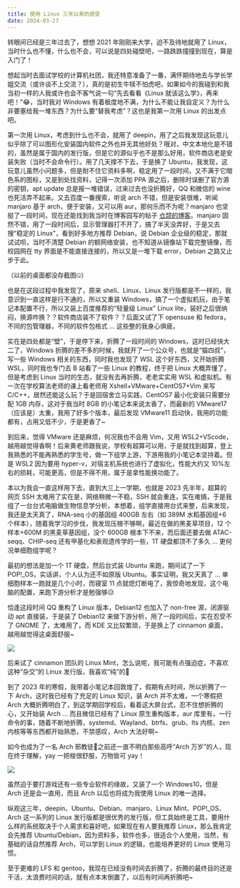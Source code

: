 ```yaml
---
title: 使用 Linux 三年以来的感受
date: 2024-03-27
---
```


转眼间已经是三年过去了，想想 2021 年刚刚来大学，迫不及待地就用了 Linux，当时什么也不懂，什么也不会，可以说是四处碰壁吧，一路跌跌撞撞到现在，算是入门了！

<!--more-->

想起当时去面试学校的计算机社团，我还特意准备了一番，满怀期待地去与学长学姐交流（或许谈不上交流？），真的是初生牛犊不怕虎吧，如果如今的我碰到和我当初一样的人我或许也会不客气说一句“先去看看《Linux 就该这么学》，再来吧！”😂，当时我对 Windows 有着极度地不满，为什么不能让我自定义？为什么非要塞给我一堆东西？为什么要“替我考虑”？这也是我第一次用 Linux 的出发点吧。

第一次用 Linux，考虑到什么也不会，就用了 deepin，用了之后我发现这玩意儿似乎除了可以图形化安装国内软件之外也并无其他好处？哦对，中文本地化是不错的，虽然是属于国内的发行版，但是它的源似乎也不是那么好用，软件商店老是安装失败（当时不会命令行）。用了几天撑不下去，于是换了 Ubuntu，我发现，这玩意儿虽然小问题多，但是耐不住它资料多啊，稳定用了一段时间，又不满于它暗色系的图标，又是到处找资料，记得一次添加 PPA 源之后，删除时误删了官方源的密钥，apt update 总是报一堆错误，过来过去也没折腾好，QQ 和微信的 wine 也死活弄不起来。又去百度一番搜索，听说 arch 不错，但是安装很难，听闻 manjaro 基于 arch，便于安装，又可以用 aur，那何乐而不为呢？manjaro 也坚挺了一段时间，现在还能找到我当时在博客园写的帖子 [仓颉的博客](https://www.cnblogs.com/skywalker-char)。manjaro 固然不错，用了一段时间后，显示管理器打不开了，搞了半天没弄好，于是又去搜“稳定的 Linux”，看到好多地方推荐 Debian，说 Debian 企业级的稳定，那就试试呗，当时不清楚 Debian 的额网络安装，也不知道从镜像站下载完整镜像，而校园网在 tty 界面是不能直接连接的，所以又是一堆下载 error，Debian 之路又止步于此。

（以前的桌面都没存截图🤐）

也是在这段过程中我发现了，原来 shell、Linux、Linux 发行版都是不一样的，我意识到一直这样是行不通的，所以又重装 Windows，搞了一个虚拟机玩，由于笔记本配置不行，所以又装上百度推荐的“轻量级 Linux” Linux lite，装好之后很纳闷，换源咋换？？软件商店装不了软件？？后面又试了下 opensuse 和 fedora，不同的包管理器，不同的软件包格式 ... 这些整的我身心俱疲。

实在是四处都是“壁”，于是停下来，折腾了一段时间的 Windows，这时已经快大二了，Windows 折腾的差不多的时候，我就开了一个公众号，也就是“猫四叔”，写一些 Windows 相关的东西，同时我也发现了 WSL 这个好东西，又开始折腾 WSL，同时我也专门去 B 站看了一些 Linux 的教程，终于把 Linux 大概弄懂了，但是考虑到 Linux 当时的生态，就没有去再折腾，老老实实用 WSL 和虚拟机。有一次在学校算法老师的课上看老师用 Xshell+VMware+CentOS7+Vim 来写 C/C++，居然还能这么玩？于是回宿舍立马实践，CentOS7 最小化安装只需要分配 1GB 内存，这对于我当时 8GB 的小笔记本来说太香了，而最新的 VMware17（应该是）太重，我用了好多个版本，最后发现 VMware11 启动快，我用的功能都有，占用又低不少，于是更香了~

到后来，觉得 VMware 还是麻烦，何况我也不会用 Vim，又用 WSL2+VScode，越用越觉得香啊！后来黄老师跟我说，学校有超算可以用，于是就找到超算，登上我熟悉的不能再熟悉的学生号，做一下组学上游，下游用我的小笔记本坚持着。但是 WSL2 因为要用 hyper-v，对宿主机系统也进行了虚拟化，性能大约又 10%左右的损耗，可能更高，但是不得不用，属于是拿性能换功能了。

本以为我会一直这样用下去，直到大三上一学期，也就是 2023 先半年，超算的网页 SSH 太难用了实在是，网络稍微一不稳，SSH 就会重连，实在难搞，于是我组了一台台式电脑做生物信息学分析，本想着，组学直接用台式来整，后来发现，我还是太天真了，RNA-seq 小的基因组 400GB 左右（如 389M 水稻基因组+6 个样本），随着我学习的步伐，我发现压根不够啊，最近在做的黑麦草项目，12 个样本+600M 的黑麦草基因组，没个 600GB 根本下不来，而后面还要去做 ATAC-seqq、CHIP-seq 还有甲基化和表观遗传学的一些，1T 硬盘都顶不了多久 ... 更何况单细胞组学呢？

最初的想法是加一个 1T 硬盘，然后台式装 Ubuntu 来跑，期间试了一下 POP!_OS，实话讲，个人认为还不如原版 Ubuntu。事实证明，我又天真了 ... 单细胞样本一跑就是几个小时，而寝室 11 点就熄灯断电了，我惊奇地发现，这个电脑的配置，来跑下游分析才是勉强够😥

恰逢这段时间 QQ 重构了 Linux 版本，Debian12 也加入了 non-free 源，闭源驱动 apt 直接装，于是装了 Debian12 来做下游分析，用了一段时间后，实在忍受不了 GNOME 了，太难用了，而 KDE 又比较繁琐，于是换上了 cinnamon 桌面，越用越觉得这桌面舒服~

![](https://images.yuanj.top/blog/20240102132339.png)

后来试了 cinnamon 团队的 Linux Mint，怎么说呢，我可能有点强迫症，不喜欢这种“杂交”的 Linux 发行版，我喜欢“纯”的🤔

到了 2023 年的寒假，我带着小笔记本回敦煌了，假期有点时间，所以折腾了一下 Arch，这时我已经有了充足的 Linux 知识，装 Arch 并不太难，一个寒假把 Arch 大概折腾明白了，到这学期回学校后，看着这大屏台式，忍不住想折腾的心，又开始装 Arch ... 而且微信已经有了 Linux 原生重构版本，aur 库里有，一行命令的事，随着不断地折腾，systemd、Wayland、btrfs、grub、lts 内核、zen 内核等等东西都开始熟悉，不禁感叹，Arch 大法好啊~

如今也成为了一名 Arch 邪教徒🤣之前还一直不明白那些高呼“Arch 万岁”的人，现在终于理解，yay 一把梭很舒服，万物皆可 yay！

![](https://images.yuanj.top/blog/20240320184148.png)

虽然迫于要打游戏还有一些专业软件的缘故，又装了一个 Windows10，但是 Arch 还是会一直用，而且 Arch 以后也将成为我使用 Linux 的唯一选择。

纵观这三年，deepin、Ubuntu、Debian、manjaro、Linux Mint、POP!_OS、Arch 这一系列的 Linux 发行版都是很优秀的发行版，但工具始终是工具，要用什么样的系统取决于个人需求和喜好吧，如果现在有人要我推荐 Linux，那么我肯定会先推荐 Ubuntu/Debian，因为资料多，软件也多，很适合个人使用，当然，有基础的话自然推荐 Arch，可以学到 Linux 的逻辑，也能培养更好的 Linux 使用习惯。

至于更难的 LFS 和 gentoo，我现在已经没有时间去折腾了，折腾的最终目的还是干活，太浪费时间的话，就有点本末倒置了，以后有时间再折腾吧~
